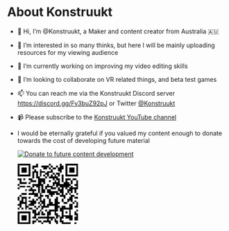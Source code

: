 # About Konstruukt

- 👋 Hi, I’m @Konstruukt, a Maker and content creator from Australia 🇦🇺
- 👀 I’m interested in so many thinks, but here I will be mainly uploading resources for my viewing audience
- 🌱 I’m currently working on improving my video editing skills
- 💞️ I’m looking to collaborate on VR related things, and beta test games
- 📫 You can reach me via the Konstruukt Discord server <https://discord.gg/Fv3buZ92pJ> or Twitter [@Konstruukt](https://twitter.com/konstruukt)
- 📹 Please subscribe to the [Konstruukt YouTube channel](https://youtube.com/Konstruukt)
- I would be eternally grateful if you valued my content enough to donate towards the cost of developing future material

    [![Donate to future content development](https://www.paypalobjects.com/en_AU/i/btn/btn_donate_LG.gif)](https://www.paypal.com/donate?hosted_button_id=4RTXPVU6FN5NW)

    [![Donate to future content development - QR Code](./konstruukt_paypal_donate.png)](https://www.paypal.com/donate?hosted_button_id=4RTXPVU6FN5NW)

<!---
Konstruukt/Konstruukt is a ✨ special ✨ repository because its `README.md` (this file) appears on your GitHub profile.
You can click the Preview link to take a look at your changes.
--->
